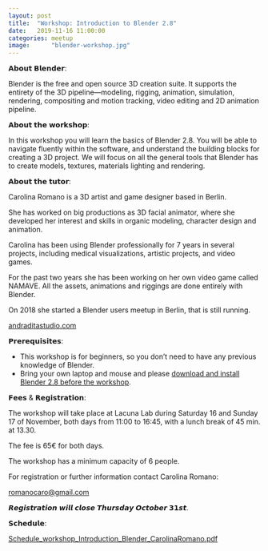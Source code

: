 ```yaml
---
layout: post
title:  "Workshop: Introduction to Blender 2.8"
date:   2019-11-16 11:00:00 
categories: meetup
image:	    "blender-workshop.jpg"
---
```


𝗔𝗯𝗼𝘂𝘁 𝗕𝗹𝗲𝗻𝗱𝗲𝗿:

Blender is the free and open source 3D creation suite. It supports the entirety of the 3D pipeline—modeling, rigging, animation, simulation, rendering, compositing and motion tracking, video editing and 2D animation pipeline.

𝗔𝗯𝗼𝘂𝘁 𝘁𝗵𝗲 𝘄𝗼𝗿𝗸𝘀𝗵𝗼𝗽:

In this workshop you will learn the basics of Blender 2.8. You will be able to navigate fluently within the software, and understand the building blocks for creating a 3D project.
We will focus on all the general tools that Blender has to create models, textures, materials lighting and rendering.

𝗔𝗯𝗼𝘂𝘁 𝘁𝗵𝗲 𝘁𝘂𝘁𝗼𝗿:

Carolina Romano is a 3D artist and game designer based in Berlin.

She has worked on big productions as 3D facial animator, where she developed her interest and skills in organic modeling, character design and animation.

Carolina has been using Blender professionally for 7 years in several projects, including medical visualizations, artistic projects, and video games.

For the past two years she has been working on her own video game called NAMAVE. All the assets, animations and riggings are done entirely with Blender.

On 2018 she started a Blender users meetup in Berlin, that is still running.

[andraditastudio.com](http://andraditastudio.com)

𝗣𝗿𝗲𝗿𝗲𝗾𝘂𝗶𝘀𝗶𝘁𝗲𝘀:

- This workshop is for beginners, so you don’t need to have any previous knowledge of Blender.
- Bring your own laptop and mouse and please [download and install Blender 2.8 before the workshop](https://www.blender.org/download/).

𝗙𝗲𝗲𝘀 & 𝗥𝗲𝗴𝗶𝘀𝘁𝗿𝗮𝘁𝗶𝗼𝗻:

The workshop will take place at Lacuna Lab during Saturday 16 and Sunday 17 of November, both days from 11:00 to 16:45, with a lunch break of 45 min. at 13.30.

The fee is 65€ for both days.

The workshop has a minimum capacity of 6 people.

For registration or further information contact Carolina Romano:

[romanocaro@gmail.com](mailto:romanocaro@gmail.com)

𝙍𝙚𝙜𝙞𝙨𝙩𝙧𝙖𝙩𝙞𝙤𝙣 𝙬𝙞𝙡𝙡 𝙘𝙡𝙤𝙨𝙚 𝙏𝙝𝙪𝙧𝙨𝙙𝙖𝙮 𝙊𝙘𝙩𝙤𝙗𝙚𝙧 𝟯𝟭𝙨𝙩.

𝗦𝗰𝗵𝗲𝗱𝘂𝗹𝗲:

[Schedule_workshop_Introduction_Blender_CarolinaRomano.pdf](http://andraditastudio.com/blender_workshop/Schedule_workshop_Introduction_Blender_CarolinaRomano.pdf)
